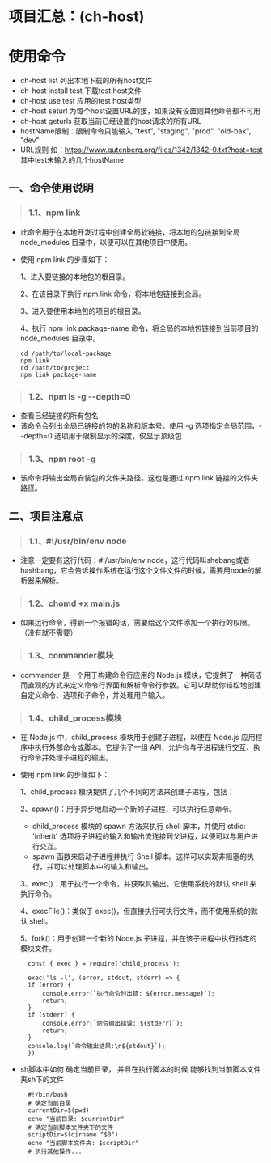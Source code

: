 # 项目汇总：(ch-host)

# 使用命令
* ch-host list 列出本地下载的所有host文件
* ch-host install test 下载test host文件
* ch-host use test  应用的test host类型
* ch-host seturl <hostName> <requestUrl> 为每个host设置URL的接，如果没有设置则其他命令都不可用
* ch-host geturls  获取当前已经设置的host请求的所有URL
* hostName限制：限制命令只能输入 "test", "staging", "prod", "old-bak", "dev"
* URL规则 如：https://www.gutenberg.org/files/1342/1342-0.txt?host=test 其中test未输入的几个hostName

## 一、命令使用说明

> ### 1.1、npm link
  * 此命令用于在本地开发过程中创建全局软链接，将本地的包链接到全局 node_modules 目录中，以便可以在其他项目中使用。
  * 使用 npm link 的步骤如下：

    1、进入要链接的本地包的根目录。

    2、在该目录下执行 npm link 命令，将本地包链接到全局。

    3、进入要使用本地包的项目的根目录。

    4、执行 npm link package-name 命令，将全局的本地包链接到当前项目的 node_modules 目录中。
    ```shell
    cd /path/to/local-package
    npm link
    cd /path/to/project
    npm link package-name
    ```
> ### 1.2、npm ls -g --depth=0
  * 查看已经链接的所有包名 
  * 该命令会列出全局已链接的包的名称和版本号。使用 -g 选项指定全局范围，--depth=0 选项用于限制显示的深度，仅显示顶级包

> ### 1.3、npm root -g
  * 该命令将输出全局安装包的文件夹路径，这也是通过 npm link 链接的文件夹路径。

  
## 二、项目注意点
> ### 1.1、#!/usr/bin/env node
  *  注意一定要有这行代码：#!/usr/bin/env node，这行代码叫shebang或者hashbang，它会告诉操作系统在运行这个文件文件的时候，需要用node的解析器来解析。
  
> ### 1.2、chomd +x main.js
  * 如果运行命令，得到一个报错的话，需要给这个文件添加一个执行的权限。（没有就不需要）
  
> ### 1.3、commander模块
  * commander 是一个用于构建命令行应用的 Node.js 模块，它提供了一种简洁而直观的方式来定义命令行界面和解析命令行参数。它可以帮助你轻松地创建自定义命令、选项和子命令，并处理用户输入。
  
> ### 1.4、child_process模块
  * 在 Node.js 中，child_process 模块用于创建子进程，以便在 Node.js 应用程序中执行外部命令或脚本。它提供了一组 API，允许你与子进程进行交互、执行命令并处理子进程的输出。
  * 使用 npm link 的步骤如下：
  
    1、child_process 模块提供了几个不同的方法来创建子进程，包括：

    2、spawn()：用于异步地启动一个新的子进程，可以执行任意命令。
    *  child_process 模块的 spawn 方法来执行 shell 脚本，并使用 stdio: 'inherit' 选项将子进程的输入和输出流连接到父进程，以便可以与用户进行交互。
    *  spawn 函数来启动子进程并执行 Shell 脚本。这样可以实现非阻塞的执行，并可以处理脚本中的输入和输出。

    3、exec()：用于执行一个命令，并获取其输出。它使用系统的默认 shell 来执行命令。

    4、execFile()：类似于 exec()，但直接执行可执行文件，而不使用系统的默认 shell。

    5、fork()：用于创建一个新的 Node.js 子进程，并在该子进程中执行指定的模块文件。

    ```shell
      const { exec } = require('child_process');

      exec('ls -l', (error, stdout, stderr) => {
      if (error) {
          console.error(`执行命令时出错: ${error.message}`);
          return;
      }
      if (stderr) {
          console.error(`命令输出错误: ${stderr}`);
          return;
      }
      console.log(`命令输出结果:\n${stdout}`);
      })
    ```
  * sh脚本中如何 确定当前目录， 并且在执行脚本的时候 能够找到当前脚本文件夹sh下的文件 
  
    ```shell
      #!/bin/bash
      # 确定当前目录
      currentDir=$(pwd)
      echo "当前目录: $currentDir"
      # 确定当前脚本文件夹下的文件
      scriptDir=$(dirname "$0")
      echo "当前脚本文件夹: $scriptDir"
      # 执行其他操作...
    ```